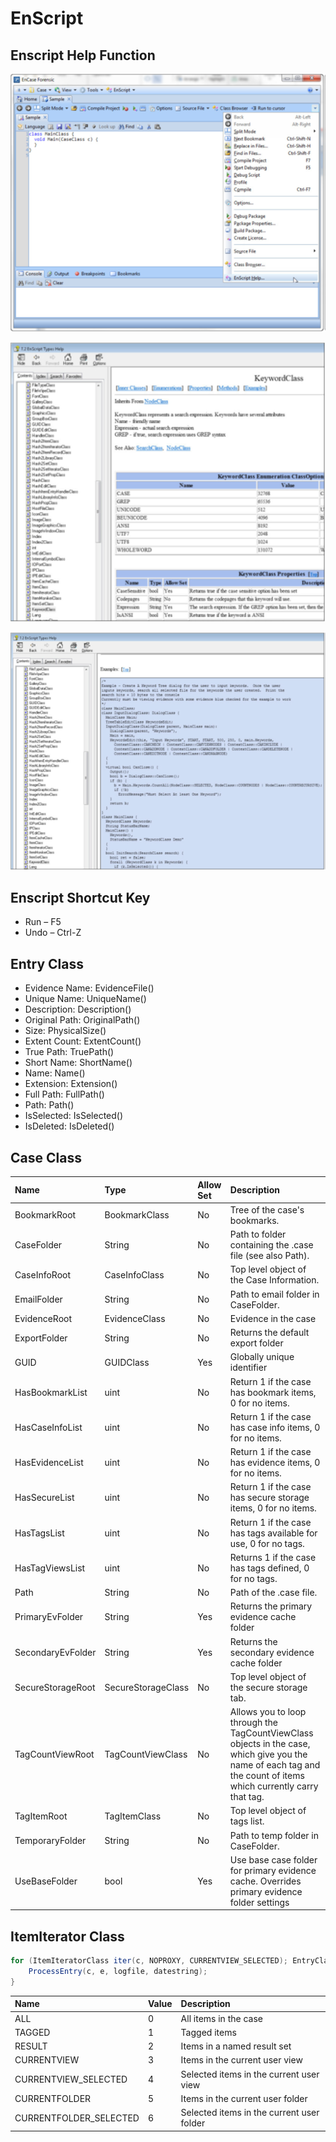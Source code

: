 # EnScript

## Enscript Help Function

![Enscript Help](../.gitbook/assets/image.png)

![Help Window](../.gitbook/assets/image%20%281%29.png)

![Code Example](../.gitbook/assets/image%20%282%29.png)

## 

## Enscript Shortcut Key

* Run – F5 
* Undo – Ctrl-Z

## Entry Class

* Evidence Name: EvidenceFile\(\) 
* Unique Name: UniqueName\(\) 
* Description: Description\(\) 
* Original Path: OriginalPath\(\) 
* Size: PhysicalSize\(\) 
* Extent Count: ExtentCount\(\) 
* True Path: TruePath\(\) 
* Short Name: ShortName\(\) 
* Name: Name\(\) 
* Extension: Extension\(\) 
* Full Path: FullPath\(\) 
* Path: Path\(\) 
* IsSelected: IsSelected\(\) 
* IsDeleted: IsDeleted\(\)

## Case Class

|Name	|	Type	|	Allow Set	|	Description	|
| :--- | :--- | :--- | :--- |
|	BookmarkRoot	|	BookmarkClass	|	No	|	Tree of the case's bookmarks. 	|
|	CaseFolder	|	String	|	No	|	Path to folder containing the .case file (see also Path). 	|
|	CaseInfoRoot	|	CaseInfoClass	|	No	|	Top level object of the Case Information. 	|
|	EmailFolder	|	String	|	No	|	Path to email folder in CaseFolder. 	|
|	EvidenceRoot	|	EvidenceClass	|	No	|	Evidence in the case	|
|	ExportFolder	|	String	|	No	|	Returns the default export folder	|
|	GUID	|	GUIDClass	|	Yes	|	Globally unique identifier	|
|	HasBookmarkList	|	uint	|	No	|	Return 1 if the case has bookmark items, 0 for no items. 	|
|	HasCaseInfoList	|	uint	|	No	|	Return 1 if the case has case info items, 0 for no items. 	|
|	HasEvidenceList	|	uint	|	No	|	Return 1 if the case has evidence items, 0 for no items. 	|
|	HasSecureList	|	uint	|	No	|	Return 1 if the case has secure storage items, 0 for no items. 	|
|	HasTagsList	|	uint	|	No	|	Return 1 if the case has tags available for use, 0 for no tags. 	|
|	HasTagViewsList	|	uint	|	No	|	Returns 1 if the case has tags defined, 0 for no tags. 	|
|	Path	|	String	|	No	|	Path of the .case file. 	|
|	PrimaryEvFolder	|	String	|	Yes	|	Returns the primary evidence cache folder	|
|	SecondaryEvFolder	|	String	|	Yes	|	Returns the secondary evidence cache folder	|
|	SecureStorageRoot	|	SecureStorageClass	|	No	|	Top level object of the secure storage tab. 	|
|	TagCountViewRoot	|	TagCountViewClass	|	No	|	Allows you to loop through the TagCountViewClass objects in the case, which give you the name of each tag and the count of items which currently carry that tag. 	|
|	TagItemRoot	|	TagItemClass	|	No	|	Top level object of tags list. 	|
|	TemporaryFolder	|	String	|	No	|	Path to temp folder in CaseFolder. 	|
|	UseBaseFolder	|	bool	|	Yes	|	Use base case folder for primary evidence cache. Overrides primary evidence folder settings	|


## ItemIterator Class

```C#
for (ItemIteratorClass iter(c, NOPROXY, CURRENTVIEW_SELECTED); EntryClass e = iter.GetNextEntry();){
	ProcessEntry(c, e, logfile, datestring);
}
```

|	Name	|	Value	|	Description	|
| :--- | :--- | :--- |
|	ALL	|	0	|	All items in the case 	|
|	TAGGED	|	1	|	Tagged items 	|
|	RESULT	|	2	|	Items in a named result set 	|
|	CURRENTVIEW	|	3	|	Items in the current user view 	|
|	CURRENTVIEW_SELECTED	|	4	|	Selected items in the current user view 	|
|	CURRENTFOLDER	|	5	|	Items in the current user folder 	|
|	CURRENTFOLDER_SELECTED	|	6	|	Selected items in the current user folder 	|


